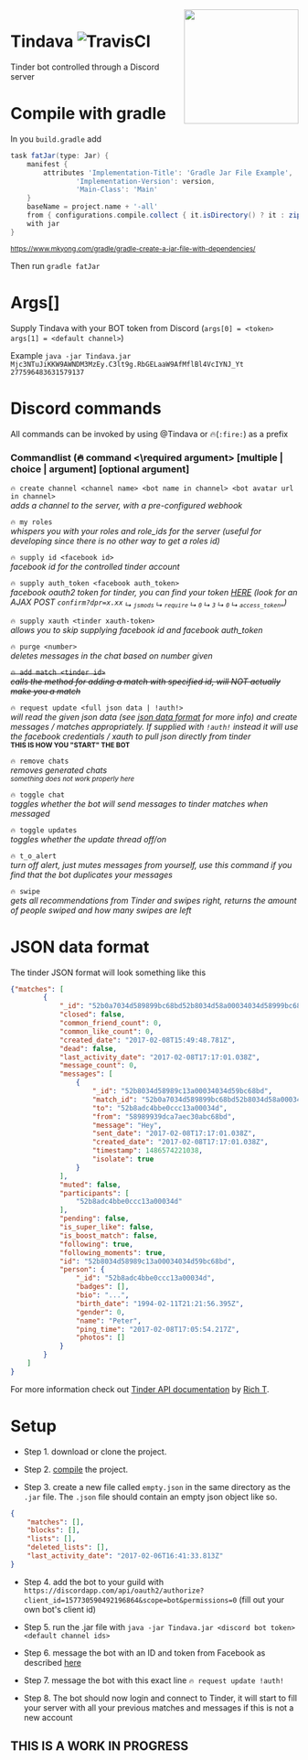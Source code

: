 <img align="right" src="http://i.imgur.com/V3pKOwS.png" height="200" width="200"/>

# Tindava ![TravisCI](https://travis-ci.org/Simen-Jens/Tindava.svg?branch=master)
Tinder bot controlled through a Discord server<br />





# Compile with gradle
In you `build.gradle` add
```groovy
task fatJar(type: Jar) {
    manifest {
        attributes 'Implementation-Title': 'Gradle Jar File Example',
                'Implementation-Version': version,
                'Main-Class': 'Main'
    }
    baseName = project.name + '-all'
    from { configurations.compile.collect { it.isDirectory() ? it : zipTree(it) } }
    with jar
}
```
<sub>https://www.mkyong.com/gradle/gradle-create-a-jar-file-with-dependencies/</sub>


Then run `gradle fatJar`

# Args[]
Supply Tindava with your BOT token from Discord (`args[0] = <token>` `args[1] = <default channel>`)

Example `java -jar Tindava.jar Mjc3NTuJiKKW9AWNDM3MzEy.C3lt9g.RbGELaaW9AfMflBl4VcIYNJ_Yt 277596483631579137`


# Discord commands
All commands can be invoked by using @Tindava or 🔥(`:fire:`) as a prefix

### Commandlist (🔥 command <\required argument> [multiple | choice | argument] [optional argument] ###

`🔥 create channel <channel name> <bot name in channel> <bot avatar url in channel>`<br />
*adds a channel to the server, with a pre-configured webhook*

`🔥 my roles`<br />
*whispers you with your roles and role_ids for the server (useful for developing since there is no other way to get a roles id)*

`🔥 supply id <facebook id>`<br />
*facebook id for the controlled tinder account*

`🔥 supply auth_token <facebook auth_token>`<br />
*facebook oauth2 token for tinder, you can find your token <a href="https://www.facebook.com/dialog/oauth?client_id=464891386855067&redirect_uri=fbconnect://success&scope=basic_info,email,public_profile,user_about_me,user_activities,user_birthday,user_education_history,user_friends,user_interests,user_likes,user_location,user_photos,user_relationship_details&response_type=token">HERE</a> (look for an AJAX POST `confirm?dpr=x.xx` <sub>↳ `jsmods` ↳ `require` ↳ `0` ↳ `3` ↳ `0` ↳ `access_token=`</sub>)*

`🔥 supply xauth <tinder xauth-token>`<br />
*allows you to skip supplying facebook id and facebook auth_token*

`🔥 purge <number>`<br />
*deletes messages in the chat based on number given*

~~`🔥 add match <tinder id>`~~<br />
~~*calls the method for adding a match with specified id, will NOT actually make you a match*~~

`🔥 request update <full json data | !auth!>`<br />
*will read the given json data (see <a href="#JSON-data-format">json data format</a> for more info) and create messages / matches appropriately. If supplied with `!auth!` instead it will use the facebook credentials / xauth to pull json directly from tinder*<br />
<sub>__THIS IS HOW YOU "START" THE BOT__</sub>

`🔥 remove chats`<br />
*removes generated chats<br />
<sub>something does not work properly here</sub>*

`🔥 toggle chat`<br />
*toggles whether the bot will send messages to tinder matches when messaged*

`🔥 toggle updates`<br />
*toggles whether the update thread off/on*

`🔥 t_o_alert`<br />
*turn off alert, just mutes messages from yourself, use this command if you find that the bot duplicates your messages*

`🔥 swipe`<br />
*gets all recommendations from Tinder and swipes right, returns the amount of people swiped and how many swipes are left*


# JSON data format
The tinder JSON format will look something like this
```JSON
{"matches": [
		{
			"_id": "52b0a7034d589899bc68bd52b8034d58a00034034d58999bc68bd",
			"closed": false,
			"common_friend_count": 0,
			"common_like_count": 0,
			"created_date": "2017-02-08T15:49:48.781Z",
			"dead": false,
			"last_activity_date": "2017-02-08T17:17:01.038Z",
			"message_count": 0,
			"messages": [
				{
					"_id": "52b8034d58989c13a00034034d59bc68bd",
					"match_id": "52b0a7034d589899bc68bd52b8034d58a00034034d58999bc68bd",
					"to": "52b8adc4bbe0ccc13a00034d",
					"from": "58989939dca7aec30abc68bd",
					"message": "Hey",
					"sent_date": "2017-02-08T17:17:01.038Z",
					"created_date": "2017-02-08T17:17:01.038Z",
					"timestamp": 1486574221038,
					"isolate": true
				}
			],
			"muted": false,
			"participants": [
				"52b8adc4bbe0ccc13a00034d"
			],
			"pending": false,
			"is_super_like": false,
			"is_boost_match": false,
			"following": true,
			"following_moments": true,
			"id": "52b8034d58989c13a00034034d59bc68bd",
			"person": {
				"_id": "52b8adc4bbe0ccc13a00034d",
				"badges": [],
				"bio": "...",
				"birth_date": "1994-02-11T21:21:56.395Z",
				"gender": 0,
				"name": "Peter",
				"ping_time": "2017-02-08T17:05:54.217Z",
				"photos": []
			}
		}
    ]
}
```

For more information check out <a href="https://gist.github.com/rtt/10403467">Tinder API documentation</a> by <a href="https://gist.github.com/rtt">Rich T</a>.

# Setup
* Step 1. download or clone the project.

* Step 2. <a href="#compile-with-gradle">compile</a> the project.

* Step 3. create a new file called `empty.json` in the same directory as the `.jar` file.
The `.json` file should contain an empty json object like so.
```JSON
{
	"matches": [],
	"blocks": [],
	"lists": [],
	"deleted_lists": [],
	"last_activity_date": "2017-02-06T16:41:33.813Z"
}
```

* Step 4. add the bot to your guild with `https://discordapp.com/api/oauth2/authorize?client_id=157730590492196864&scope=bot&permissions=0` (fill out your own bot's client id)

* Step 5. run the .jar file with `java -jar Tindava.jar <discord bot token> <default channel ids>`

* Step 6. message the bot with an ID and token from Facebook as described <a href="#discord-commands">here</a>

* Step 7. message the bot with this exact line `🔥 request update !auth!`

* Step 8. The bot should now login and connect to Tinder, it will start to fill your server with all your previous matches and messages if this is not a new account
## THIS IS A WORK IN PROGRESS
